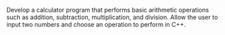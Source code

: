 Develop a calculator program that performs basic arithmetic
operations such as addition, subtraction, multiplication, and
division. Allow the user to input two numbers and choose an
operation to perform in C++.
